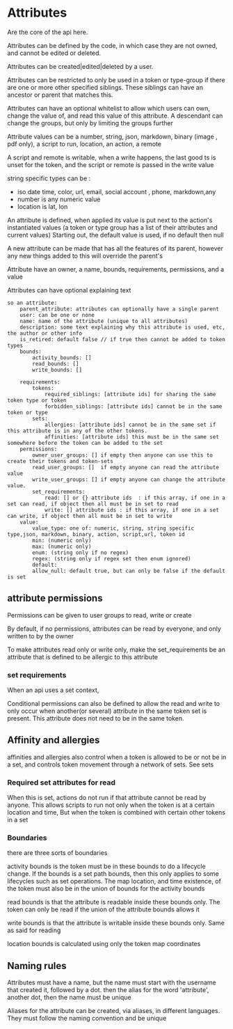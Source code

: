 # Attributes

Are the core of the api here.

Attributes can be defined by the code, in which case they are not owned, and cannot be edited or deleted.

Attributes can be created|edited|deleted by a user.

Attributes can be restricted to only be used in a token or type-group if there are one or more other specified siblings.
These siblings can have an ancestor or parent that matches this.

Attributes can have an optional whitelist to allow which users can own, change the value of, and read this value of this attribute.
A descendant can change the groups, but only by limiting the groups further

Attribute values can be a number, string, json, markdown, binary (image , pdf only), a script to run, location, an action, a remote

A script and remote is writable, when a write happens, the last good ts is unset for the token, and the script or remote is passed in the write value

string specific types can be :
* iso date time, color, url, email, social account , phone, markdown,any
* number is any numeric value
* location is lat, lon

An attribute is defined, when applied its value is put next to the action's instantiated values (a token or type group has a list of their attributes and current values)
Starting out, the default value is used, if no default then null

A new attribute can be made that has all the features of its parent, however any new things added to this will override the parent's

Attribute have an owner, a name, bounds, requirements, permissions, and a value

Attributes can have optional explaining text

    so an attribute:
        parent_attribute: attributes can optionally have a single parent
        user: can be one or none
        name: name of the attribute (unique to all attributes)
        description: some text explaining why this attribute is used, etc, the author or other info
        is_retired: default false // if true then cannot be added to token types
        bounds:
            activity_bounds: []
            read_bounds: []
            write_bounds: []
            
        requirements:
            tokens:
                required_siblings: [attribute ids] for sharing the same token type or token
                forbidden_siblings: [attribute ids] cannot be in the same token or type
            sets:
                allergies: [attribute ids] cannot be in the same set if this attribute is in any of the other tokens. 
                affinities: [attribute ids] this must be in the same set somewhere before the token can be added to the set
        permissions:
            owner_user_groups: [] if empty then anyone can use this to create their tokens and token-sets
            read_user_groups: []  if empty anyone can read the attribute value
            write_user_groups: [] if empty anyone can change the attribute value.
            set_requirements: 
                read: [] or {} attribute ids  : if this array, if one in a set can read, if object then all must be in set to read
                write: [] attribute ids : if this array, if one in a set can write, if object then all must be in set to write
        value:
            value_type: one of: numeric, string, string specific type,json, markdown, binary, action, script,url, token id
            min: (numeric only)
            max: (numeric only)
            enum: (string only if no regex)
            regex: (string only if regex set then enum ignored)
            default:
            allow_null: default true, but can only be false if the default is set

## attribute permissions
Permissions can be given to user groups to read, write or create

By default, if no permissions, attributes can be read by everyone, and only written to by the owner

To make attributes read only or write only, make the set_requirements be an attribute that is defined to be allergic to this attribute

### set requirements
When an api uses a set context,

Conditional permissions can also be defined to allow the read and write to only occur when another(or several) attribute in the same token set is present.
This attribute does not need to be in the same token.


## Affinity and allergies
affinities and allergies also control when a token is allowed to be or not be in a set, and controls token movement through a network of sets. See sets


### Required set attributes for read

When this is set, actions do not run if that attribute cannot be read by anyone. This allows scripts to run not only when the token is at a certain location and time,
But when the token is combined with certain other tokens in a set


### Boundaries

there are three sorts of boundaries

activity bounds is the token must be in these bounds to do a lifecycle change. If the bounds is a set path bounds, then this only applies to some lifecycles such as set operations.
The map location, and time existence, of the token must also be in the union of bounds for the activity bounds

read bounds is that the attribute is readable inside these bounds only. The token can only be read if the union of the attribute bounds allows it

write bounds is that the attribute is writable inside these bounds only. Same as said for reading

location bounds is calculated using only the token map coordinates







## Naming rules

Attributes must have a name, but the name must start with the username that created it, followed by a dot. then the alias for the word 'attribute', another dot, then the name must be unique

Aliases for the attribute can be created, via aliases, in different languages. They must follow the naming convention and be unique